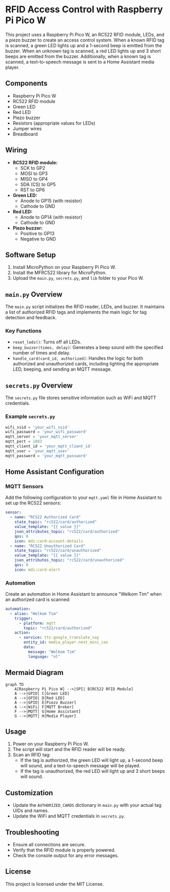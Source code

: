 # RFID Access Control with Raspberry Pi Pico W

This project uses a Raspberry Pi Pico W, an RC522 RFID module, LEDs, and a piezo buzzer to create an access control system. When a known RFID tag is scanned, a green LED lights up and a 1-second beep is emitted from the buzzer. When an unknown tag is scanned, a red LED lights up and 3 short beeps are emitted from the buzzer. Additionally, when a known tag is scanned, a text-to-speech message is sent to a Home Assistant media player.

## Components

- Raspberry Pi Pico W
- RC522 RFID module
- Green LED
- Red LED
- Piezo buzzer
- Resistors (appropriate values for LEDs)
- Jumper wires
- Breadboard

## Wiring

- **RC522 RFID module:**
  - SCK to GP2
  - MOSI to GP3
  - MISO to GP4
  - SDA (CS) to GP5
  - RST to GP6
- **Green LED:**
  - Anode to GP15 (with resistor)
  - Cathode to GND
- **Red LED:**
  - Anode to GP14 (with resistor)
  - Cathode to GND
- **Piezo buzzer:**
  - Positive to GP13
  - Negative to GND

## Software Setup

1. Install MicroPython on your Raspberry Pi Pico W.
2. Install the MFRC522 library for MicroPython.
3. Upload the `main.py`, `secrets.py`, and `lib` folder to your Pico W.

## `main.py` Overview

The `main.py` script initializes the RFID reader, LEDs, and buzzer. It maintains a list of authorized RFID tags and implements the main logic for tag detection and feedback.

### Key Functions

- `reset_leds()`: Turns off all LEDs.
- `beep_buzzer(times, delay)`: Generates a beep sound with the specified number of times and delay.
- `handle_card(card_id, authorized)`: Handles the logic for both authorized and unauthorized cards, including lighting the appropriate LED, beeping, and sending an MQTT message.

## `secrets.py` Overview

The `secrets.py` file stores sensitive information such as WiFi and MQTT credentials.

### Example `secrets.py`

```python
wifi_ssid = 'your_wifi_ssid'
wifi_password = 'your_wifi_password'
mqtt_server = 'your_mqtt_server'
mqtt_port = 1883
mqtt_client_id = 'your_mqtt_client_id'
mqtt_user = 'your_mqtt_user'
mqtt_password = 'your_mqtt_password'
```

## Home Assistant Configuration

### MQTT Sensors

Add the following configuration to your `mqtt.yaml` file in Home Assistant to set up the RC522 sensors:

```yaml
sensor:
  - name: "RC522 Authorized Card"
    state_topic: "rc522/card/authorized"
    value_template: "{{ value }}"
    json_attributes_topic: "rc522/card/authorized"
    qos: 0
    icon: mdi:card-account-details
  - name: "RC522 Unauthorized Card"
    state_topic: "rc522/card/unauthorized"
    value_template: "{{ value }}"
    json_attributes_topic: "rc522/card/unauthorized"
    qos: 0
    icon: mdi:card-alert
```

### Automation

Create an automation in Home Assistant to announce "Welkom Tim" when an authorized card is scanned:

```yaml
automation:
  - alias: "Welkom Tim"
    trigger:
      - platform: mqtt
        topic: "rc522/card/authorized"
    action:
      - service: tts.google_translate_say
        entity_id: media_player.nest_mini_cas
        data:
          message: "Welkom Tim"
          language: "nl"
```

## Mermaid Diagram

```mermaid
graph TD
    A[Raspberry Pi Pico W] -->|SPI| B[RC522 RFID Module]
    A -->|GPIO| C[Green LED]
    A -->|GPIO| D[Red LED]
    A -->|GPIO| E[Piezo Buzzer]
    A -->|WiFi| F[MQTT Broker]
    F -->|MQTT| G[Home Assistant]
    G -->|MQTT| H[Media Player]
```

## Usage

1. Power on your Raspberry Pi Pico W.
2. The script will start and the RFID reader will be ready.
3. Scan an RFID tag:
   - If the tag is authorized, the green LED will light up, a 1-second beep will sound, and a text-to-speech message will be played.
   - If the tag is unauthorized, the red LED will light up and 3 short beeps will sound.

## Customization

- Update the `AUTHORIZED_CARDS` dictionary in `main.py` with your actual tag UIDs and names.
- Update the WiFi and MQTT credentials in `secrets.py`.

## Troubleshooting

- Ensure all connections are secure.
- Verify that the RFID module is properly powered.
- Check the console output for any error messages.

## License

This project is licensed under the MIT License.
